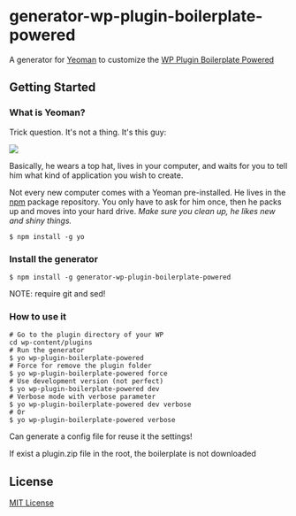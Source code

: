 # generator-wp-plugin-boilerplate-powered

A generator for [Yeoman](http://yeoman.io) to customize the [WP Plugin Boilerplate Powered](https://github.com/Mte90/WordPress-Plugin-Boilerplate-Powered)

## Getting Started

### What is Yeoman?

Trick question. It's not a thing. It's this guy:

![](http://i.imgur.com/JHaAlBJ.png)

Basically, he wears a top hat, lives in your computer, and waits for you to tell him what kind of application you wish to create.

Not every new computer comes with a Yeoman pre-installed. He lives in the [npm](https://npmjs.org) package repository. You only have to ask for him once, then he packs up and moves into your hard drive. *Make sure you clean up, he likes new and shiny things.*

```
$ npm install -g yo
```

### Install the generator

```
$ npm install -g generator-wp-plugin-boilerplate-powered
```
  
NOTE: require git and sed!

### How to use it

```
# Go to the plugin directory of your WP
cd wp-content/plugins
# Run the generator
$ yo wp-plugin-boilerplate-powered
# Force for remove the plugin folder
$ yo wp-plugin-boilerplate-powered force
# Use development version (not perfect)
$ yo wp-plugin-boilerplate-powered dev
# Verbose mode with verbose parameter
$ yo wp-plugin-boilerplate-powered dev verbose
# Or
$ yo wp-plugin-boilerplate-powered verbose
```

Can generate a config file for reuse it the settings!  

If exist a plugin.zip file in the root, the boilerplate is not downloaded

## License

[MIT License](http://en.wikipedia.org/wiki/MIT_License)
